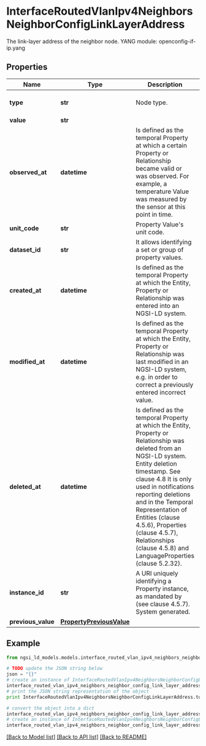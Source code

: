 # InterfaceRoutedVlanIpv4NeighborsNeighborConfigLinkLayerAddress

The link-layer address of the neighbor node.  YANG module: openconfig-if-ip.yang 

## Properties

Name | Type | Description | Notes
------------ | ------------- | ------------- | -------------
**type** | **str** | Node type.  | [optional] [default to 'Property']
**value** | **str** |  | 
**observed_at** | **datetime** | Is defined as the temporal Property at which a certain Property or Relationship became valid or was observed. For example, a temperature Value was measured by the sensor at this point in time.  | [optional] 
**unit_code** | **str** | Property Value&#39;s unit code.  | [optional] 
**dataset_id** | **str** | It allows identifying a set or group of property values.  | [optional] 
**created_at** | **datetime** | Is defined as the temporal Property at which the Entity, Property or Relationship was entered into an NGSI-LD system.  | [optional] [readonly] 
**modified_at** | **datetime** | Is defined as the temporal Property at which the Entity, Property or Relationship was last modified in an NGSI-LD system, e.g. in order to correct a previously entered incorrect value.  | [optional] [readonly] 
**deleted_at** | **datetime** | Is defined as the temporal Property at which the Entity, Property or Relationship was deleted from an NGSI-LD system.  Entity deletion timestamp. See clause 4.8 It is only used in notifications reporting deletions and in the Temporal Representation of Entities (clause 4.5.6), Properties (clause 4.5.7), Relationships (clause 4.5.8) and LanguageProperties (clause 5.2.32).  | [optional] [readonly] 
**instance_id** | **str** | A URI uniquely identifying a Property instance, as mandated by (see clause 4.5.7). System generated.  | [optional] [readonly] 
**previous_value** | [**PropertyPreviousValue**](PropertyPreviousValue.md) |  | [optional] 

## Example

```python
from ngsi_ld_models.models.interface_routed_vlan_ipv4_neighbors_neighbor_config_link_layer_address import InterfaceRoutedVlanIpv4NeighborsNeighborConfigLinkLayerAddress

# TODO update the JSON string below
json = "{}"
# create an instance of InterfaceRoutedVlanIpv4NeighborsNeighborConfigLinkLayerAddress from a JSON string
interface_routed_vlan_ipv4_neighbors_neighbor_config_link_layer_address_instance = InterfaceRoutedVlanIpv4NeighborsNeighborConfigLinkLayerAddress.from_json(json)
# print the JSON string representation of the object
print InterfaceRoutedVlanIpv4NeighborsNeighborConfigLinkLayerAddress.to_json()

# convert the object into a dict
interface_routed_vlan_ipv4_neighbors_neighbor_config_link_layer_address_dict = interface_routed_vlan_ipv4_neighbors_neighbor_config_link_layer_address_instance.to_dict()
# create an instance of InterfaceRoutedVlanIpv4NeighborsNeighborConfigLinkLayerAddress from a dict
interface_routed_vlan_ipv4_neighbors_neighbor_config_link_layer_address_form_dict = interface_routed_vlan_ipv4_neighbors_neighbor_config_link_layer_address.from_dict(interface_routed_vlan_ipv4_neighbors_neighbor_config_link_layer_address_dict)
```
[[Back to Model list]](../README.md#documentation-for-models) [[Back to API list]](../README.md#documentation-for-api-endpoints) [[Back to README]](../README.md)


